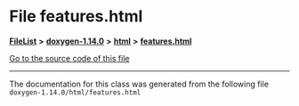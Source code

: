 

# File features.html



[**FileList**](files.md) **>** [**doxygen-1.14.0**](dir_9d5bad020669189c90cda983471be5d0.md) **>** [**html**](dir_05d1fd8a7cdd04f638f8b23196de02e2.md) **>** [**features.html**](features_8html.md)

[Go to the source code of this file](features_8html_source.md)





































































------------------------------
The documentation for this class was generated from the following file `doxygen-1.14.0/html/features.html`

